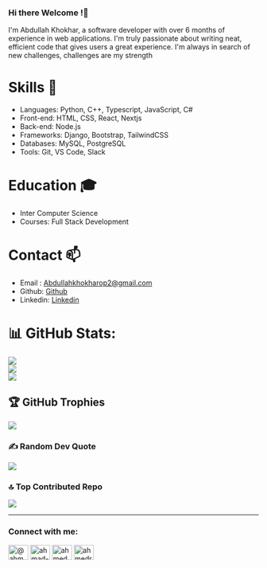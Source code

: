 ### Hi there Welcome !👋
I'm Abdullah Khokhar, a software developer with over 6 months of experience in web applications. I'm truly passionate about writing neat, efficient code that gives users a great experience. I'm always in search of new challenges, challenges are my strength
# Skills 🚀
- Languages: Python, C++, Typescript, JavaScript, C#
- Front-end: HTML, CSS, React, Nextjs
- Back-end: Node.js
- Frameworks: Django, Bootstrap, TailwindCSS
- Databases: MySQL, PostgreSQL
- Tools: Git, VS Code, Slack
# Education 🎓
-  Inter Computer Science
-  Courses: Full Stack Development
# Contact 📫
- Email : Abdullahkhokharop2@gmail.com
- Github: [Github](https://github.com/AbdullahThePassionate)
- Linkedin: [Linkedin](https://www.linkedin.com/in/abdullah-khokhar-209543299/
) 
# 📊 GitHub Stats:
![](https://github-readme-stats.vercel.app/api?username=AbdullahThePassionate&theme=dark&hide_border=false&include_all_commits=false&count_private=false)<br/>
![](https://github-readme-streak-stats.herokuapp.com/?user=AbdullahThePassionate&theme=dark&hide_border=false)<br/>
![](https://github-readme-stats.vercel.app/api/top-langs/?username=AbdullahThePassionate&theme=dark&hide_border=false&include_all_commits=false&count_private=false&layout=compact)

## 🏆 GitHub Trophies
![](https://github-profile-trophy.vercel.app/?username=AbdullahThePassionate&theme=algolia&no-frame=false&no-bg=true&margin-w=4)

### ✍️ Random Dev Quote
![](https://quotes-github-readme.vercel.app/api?type=horizontal&theme=dark)

### 🔝 Top Contributed Repo
![](https://github-contributor-stats.vercel.app/api?username=AbdullahThePassionate&limit=5&theme=dark&combine_all_yearly_contributions=true)

---


<h3 align="left">Connect with me:</h3>
<p align="left">
<a href="https://twitter" target="blank"><img align="center" src="https://raw.githubusercontent.com/rahuldkjain/github-profile-readme-generator/master/src/images/icons/Social/twitter.svg" alt="@ahmed_etco" height="30" width="40" /></a>
<a href="https://linkedin.com/in/" target="blank"><img align="center" src="https://raw.githubusercontent.com/rahuldkjain/github-profile-readme-generator/master/src/images/icons/Social/linked-in-alt.svg" alt="ahmad-r-bb25ba102" height="30" width="40" /></a>
<a href="https://www.facebook.com/abdullah.khokhar.520357" target="blank"><img align="center" src="https://raw.githubusercontent.com/rahuldkjain/github-profile-readme-generator/master/src/images/icons/Social/facebook.svg" alt="ahmed raheem" height="30" width="40" /></a>
<a href="https://www.instagram.com/abdullah._.khokhar3/" target="blank"><img align="center" src="https://raw.githubusercontent.com/rahuldkjain/github-profile-readme-generator/master/src/images/icons/Social/instagram.svg" alt="ahmedraheem91" height="30" width="40" /></a>
</p>
<!--


**AbdullahThePassionate/AbdullahThePassionate** is a ✨ _special_ ✨ repository because its `README.md` (this file) appears on your GitHub profile.

Here are some ideas to get you started:

- 🔭 I’m currently working on ...
- 🌱 I’m currently learning ...
- 👯 I’m looking to collaborate on ...
- 🤔 I’m looking for help with ...
- 💬 Ask me about ...
- 📫 How to reach me: ...
- 😄 Pronouns: ...
- ⚡ Fun fact: ...
-->
